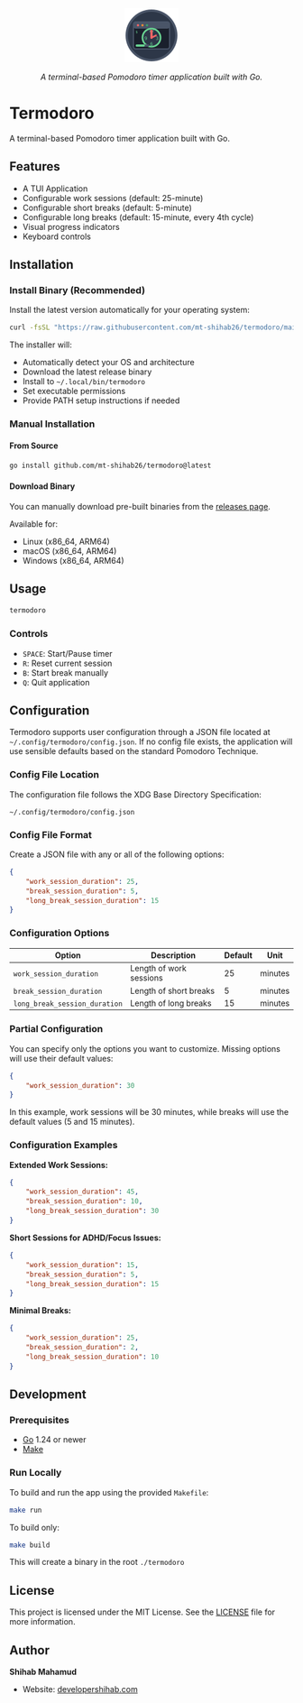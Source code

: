 <div align="center">
  <img src="./asserts/logo.svg" alt="Termodoro Logo" width="96" height="96">
    <p>
        <em>A terminal-based Pomodoro timer application built with Go.</em>
    </p>
</div>

# Termodoro

A terminal-based Pomodoro timer application built with Go.

## Features

- A TUI Application
- Configurable work sessions (default: 25-minute)
- Configurable short breaks (default: 5-minute)
- Configurable long breaks (default: 15-minute, every 4th cycle)
- Visual progress indicators
- Keyboard controls

## Installation

### Install Binary (Recommended)

Install the latest version automatically for your operating system:

```bash
curl -fsSL "https://raw.githubusercontent.com/mt-shihab26/termodoro/main/install.sh?$(date +%s)" | bash
```

The installer will:

- Automatically detect your OS and architecture
- Download the latest release binary
- Install to `~/.local/bin/termodoro`
- Set executable permissions
- Provide PATH setup instructions if needed

### Manual Installation

#### From Source

```bash
go install github.com/mt-shihab26/termodoro@latest
```

#### Download Binary

You can manually download pre-built binaries from the [releases page](https://github.com/mt-shihab26/termodoro/releases/latest).

Available for:

- Linux (x86_64, ARM64)
- macOS (x86_64, ARM64)
- Windows (x86_64, ARM64)

## Usage

```bash
termodoro
```

### Controls

- `SPACE`: Start/Pause timer
- `R`: Reset current session
- `B`: Start break manually
- `Q`: Quit application

## Configuration

Termodoro supports user configuration through a JSON file located at `~/.config/termodoro/config.json`. If no config file exists, the application will use sensible defaults based on the standard Pomodoro Technique.

### Config File Location

The configuration file follows the XDG Base Directory Specification:

```
~/.config/termodoro/config.json
```

### Config File Format

Create a JSON file with any or all of the following options:

```json
{
    "work_session_duration": 25,
    "break_session_duration": 5,
    "long_break_session_duration": 15
}
```

### Configuration Options

| Option                        | Description             | Default | Unit    |
| ----------------------------- | ----------------------- | ------- | ------- |
| `work_session_duration`       | Length of work sessions | 25      | minutes |
| `break_session_duration`      | Length of short breaks  | 5       | minutes |
| `long_break_session_duration` | Length of long breaks   | 15      | minutes |

### Partial Configuration

You can specify only the options you want to customize. Missing options will use their default values:

```json
{
    "work_session_duration": 30
}
```

In this example, work sessions will be 30 minutes, while breaks will use the default values (5 and 15 minutes).

### Configuration Examples

**Extended Work Sessions:**

```json
{
    "work_session_duration": 45,
    "break_session_duration": 10,
    "long_break_session_duration": 30
}
```

**Short Sessions for ADHD/Focus Issues:**

```json
{
    "work_session_duration": 15,
    "break_session_duration": 5,
    "long_break_session_duration": 15
}
```

**Minimal Breaks:**

```json
{
    "work_session_duration": 25,
    "break_session_duration": 2,
    "long_break_session_duration": 10
}
```

## Development

### Prerequisites

- [Go](https://golang.org/dl/) 1.24 or newer
- [Make](https://www.gnu.org/software/make/)

### Run Locally

To build and run the app using the provided `Makefile`:

```bash
make run
```

To build only:

```bash
make build
```

This will create a binary in the root `./termodoro`

## License

This project is licensed under the MIT License. See the [LICENSE](LICENSE) file for more information.

## Author

**Shihab Mahamud**

- Website: [developershihab.com](https://developershihab.com)
